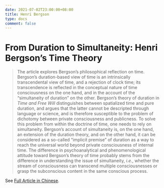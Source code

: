 ```yaml
---
date: 2021-07-02T23:00:00+08:00
title: Henri Bergson
type: docs
comment: false
---
```


# From Duration to Simultaneity: Henri Bergson’s Time Theory

> The article explores Bergson’s philosophical reflection on time. Bergson’s duration-based view of time is an intrinsically transcendental view of time, and a rejection of clock time; its transcendence is reflected in the conceptual nature of time consciousness on the one hand, and in the account of the “simultaneity of duration” on the other. Bergson’s theory of duration in *Time and Free Will* distinguishes between spatialized time and pure duration, and argues that the latter cannot be descripted through language or science, and is therefore susceptible to the problem of dichotomy between private consciousness and publicness. To solve this problem from within the doctrine of time, one needs to rely on simultaneity. Bergson’s account of simultaneity is, on the one hand, an extension of the duration theory, and on the other hand, it can be considered as a so-called “implicit premise” of duration as a way to reach the universal world beyond private consciousness of internal time. The difference in psychoanalytical and phenomenological attitude toward Bergson’s theory of time probably stems from the difference in understanding the issue of simultaneity, *i.e.*, whether the stream of consciousness can transcend multiple consciousnesses or grasp the subconscious content in the same conscious process.

See [Full Article in Chinese](../../zh/docs/bergson/).
